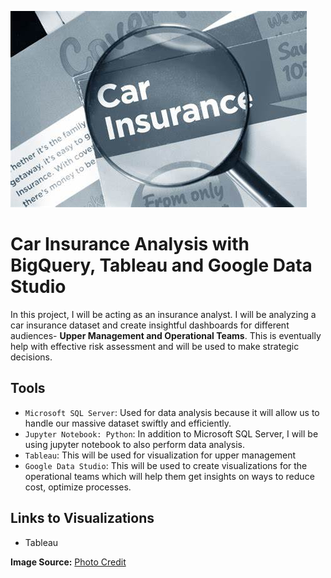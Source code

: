 ![car](https://github.com/Odeyiany2/FLiT-Apprenticeship-Data-Science-Projects/blob/main/Project_4%20Car-Insurance-Analysis-with-BigQuery/car.jpg)

# Car Insurance Analysis with BigQuery, Tableau and Google Data Studio
In this project, I will be acting as an insurance analyst. I will be analyzing a car insurance dataset and create insightful dashboards for
different audiences- **Upper Management and Operational Teams**.
This is eventually help with effective risk assessment and will be used to make strategic decisions. 

## Tools
* `Microsoft SQL Server`: Used for data analysis because it will allow us to handle our massive dataset swiftly and efficiently.
* `Jupyter Notebook: Python`: In addition to Microsoft SQL Server, I will be using jupyter notebook to also perform data analysis.
* `Tableau`: This will be used for visualization for upper management 
* `Google Data Studio`: This will be used to create visualizations for the operational teams which will help them get insights on ways to reduce cost, optimize processes. 

## Links to Visualizations
* Tableau












**Image Source:** [Photo Credit](https://th.bing.com/th/id/R.98f180b8dafe6c2131f9d0a6635c6419?rik=cbDuvPADDBEO6A&riu=http%3a%2f%2f2.bp.blogspot.com%2f-KHxLaSQTsnQ%2fVY_40DygiqI%2fAAAAAAAAUkk%2fP8bFAVgz6Is%2fs1600%2fcar-insurance.png&ehk=wXXIJREjVfphjg2r%2bGLcdc57pCoDHKCYIlMd2Z3zM74%3d&risl=&pid=ImgRaw&r=0)
